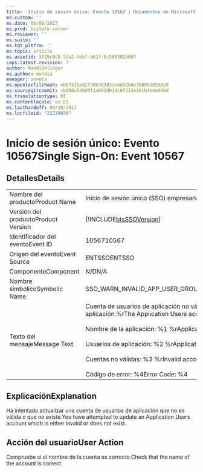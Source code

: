 ```yaml
---
title: 'Inicio de sesión único: Evento 10567 | Documentos de Microsoft'
ms.custom: ''
ms.date: 06/08/2017
ms.prod: biztalk-server
ms.reviewer: ''
ms.suite: ''
ms.tgt_pltfrm: ''
ms.topic: article
ms.assetid: 3f29c8d9-3da2-4de7-b61f-8c586382b68f
caps.latest.revision: 7
author: MandiOhlinger
ms.author: mandia
manager: anneta
ms.openlocfilehash: eb6f57bed2f386363d3ae4d92b4e300061056826
ms.sourcegitcommit: cb908c540d8f1a692d01dc8f313e16cb4b4e696d
ms.translationtype: MT
ms.contentlocale: es-ES
ms.lasthandoff: 09/20/2017
ms.locfileid: "22270036"
---
```

# <a name="single-sign-on-event-10567"></a><span data-ttu-id="9323a-102">Inicio de sesión único: Evento 10567</span><span class="sxs-lookup"><span data-stu-id="9323a-102">Single Sign-On: Event 10567</span></span>
## <a name="details"></a><span data-ttu-id="9323a-103">Detalles</span><span class="sxs-lookup"><span data-stu-id="9323a-103">Details</span></span>  
  
|||  
|-|-|  
|<span data-ttu-id="9323a-104">Nombre del producto</span><span class="sxs-lookup"><span data-stu-id="9323a-104">Product Name</span></span>|<span data-ttu-id="9323a-105">Inicio de sesión único (SSO) empresarial</span><span class="sxs-lookup"><span data-stu-id="9323a-105">Enterprise Single Sign-On</span></span>|  
|<span data-ttu-id="9323a-106">Versión del producto</span><span class="sxs-lookup"><span data-stu-id="9323a-106">Product Version</span></span>|[!INCLUDE[btsSSOVersion](../includes/btsssoversion-md.md)]|  
|<span data-ttu-id="9323a-107">Identificador del evento</span><span class="sxs-lookup"><span data-stu-id="9323a-107">Event ID</span></span>|<span data-ttu-id="9323a-108">10567</span><span class="sxs-lookup"><span data-stu-id="9323a-108">10567</span></span>|  
|<span data-ttu-id="9323a-109">Origen del evento</span><span class="sxs-lookup"><span data-stu-id="9323a-109">Event Source</span></span>|<span data-ttu-id="9323a-110">ENTSSO</span><span class="sxs-lookup"><span data-stu-id="9323a-110">ENTSSO</span></span>|  
|<span data-ttu-id="9323a-111">Componente</span><span class="sxs-lookup"><span data-stu-id="9323a-111">Component</span></span>|<span data-ttu-id="9323a-112">N/D</span><span class="sxs-lookup"><span data-stu-id="9323a-112">N/A</span></span>|  
|<span data-ttu-id="9323a-113">Nombre simbólico</span><span class="sxs-lookup"><span data-stu-id="9323a-113">Symbolic Name</span></span>|<span data-ttu-id="9323a-114">SSO_WARN_INVALID_APP_USER_GROUP</span><span class="sxs-lookup"><span data-stu-id="9323a-114">SSO_WARN_INVALID_APP_USER_GROUP</span></span>|  
|<span data-ttu-id="9323a-115">Texto del mensaje</span><span class="sxs-lookup"><span data-stu-id="9323a-115">Message Text</span></span>|<span data-ttu-id="9323a-116">Cuenta de usuarios de aplicación no válida para actualización de la aplicación.%r</span><span class="sxs-lookup"><span data-stu-id="9323a-116">The Application Users account is not valid for application update.%r</span></span><br /><br /> <span data-ttu-id="9323a-117">Nombre de la aplicación: %1 %r</span><span class="sxs-lookup"><span data-stu-id="9323a-117">Application Name: %1%r</span></span><br /><br /> <span data-ttu-id="9323a-118">Usuarios de aplicación: %2 %r</span><span class="sxs-lookup"><span data-stu-id="9323a-118">Application Users: %2%r</span></span><br /><br /> <span data-ttu-id="9323a-119">Cuentas no válidas: %3 %r</span><span class="sxs-lookup"><span data-stu-id="9323a-119">Invalid accounts: %3%r</span></span><br /><br /> <span data-ttu-id="9323a-120">Código de error: %4</span><span class="sxs-lookup"><span data-stu-id="9323a-120">Error Code: %4</span></span>|  
  
## <a name="explanation"></a><span data-ttu-id="9323a-121">Explicación</span><span class="sxs-lookup"><span data-stu-id="9323a-121">Explanation</span></span>  
 <span data-ttu-id="9323a-122">Ha intentado actualizar una cuenta de usuarios de aplicación que no es válida o que no existe.</span><span class="sxs-lookup"><span data-stu-id="9323a-122">You have attempted to update an Application Users account which is either invalid or does not exist.</span></span>  
  
## <a name="user-action"></a><span data-ttu-id="9323a-123">Acción del usuario</span><span class="sxs-lookup"><span data-stu-id="9323a-123">User Action</span></span>  
 <span data-ttu-id="9323a-124">Compruebe si el nombre de la cuenta es correcto.</span><span class="sxs-lookup"><span data-stu-id="9323a-124">Check that the name of the account is correct.</span></span>